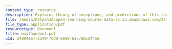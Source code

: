 ```yaml
---
content_type: resource
description: Explains theory of exceptions, and predictions of this theory.
file: /media/https%3A/open-learning-course-data-rc.s3.amazonaws.com/24-962-advanced-phonology-spring-2005/24804e6721497bdd6e906177eb5af45a_may2handout.pdf
file_type: application/pdf
resourcetype: Document
title: may2handout.pdf
uid: 24804e67-2149-7bdd-6e90-6177eb5af45a
---
```

